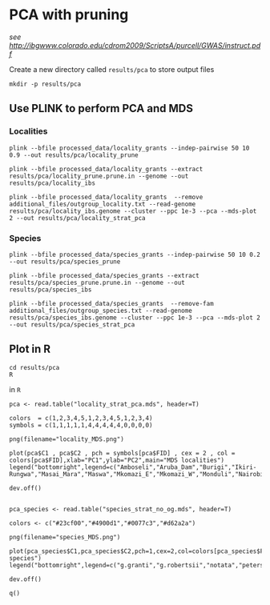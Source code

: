 # PCA with pruning
*see http://ibgwww.colorado.edu/cdrom2009/ScriptsA/purcell/GWAS/instruct.pdf*


Create a new directory called `results/pca` to store output files


```{bash}
mkdir -p results/pca
```

## Use PLINK to perform PCA and MDS

### Localities

```{bash}
plink --bfile processed_data/locality_grants --indep-pairwise 50 10 0.9 --out results/pca/locality_prune

plink --bfile processed_data/locality_grants --extract results/pca/locality_prune.prune.in --genome --out results/pca/locality_ibs

plink --bfile processed_data/locality_grants  --remove additional_files/outgroup_locality.txt --read-genome results/pca/locality_ibs.genome --cluster --ppc 1e-3 --pca --mds-plot 2 --out results/pca/locality_strat_pca
```


### Species

```{bash}
plink --bfile processed_data/species_grants --indep-pairwise 50 10 0.2 --out results/pca/species_prune

plink --bfile processed_data/species_grants --extract results/pca/species_prune.prune.in --genome --out results/pca/species_ibs

plink --bfile processed_data/species_grants  --remove-fam additional_files/outgroup_species.txt --read-genome results/pca/species_ibs.genome --cluster --ppc 1e-3 --pca --mds-plot 2 --out results/pca/species_strat_pca
```

## Plot in R

```{bash}
cd results/pca
R
```

in `R`


```{R}
pca <- read.table("locality_strat_pca.mds", header=T)

colors  = c(1,2,3,4,5,1,2,3,4,5,1,2,3,4)
symbols = c(1,1,1,1,1,4,4,4,4,4,0,0,0,0)

png(filename="locality_MDS.png")

plot(pca$C1 , pca$C2 , pch = symbols[pca$FID] , cex = 2 , col = colors[pca$FID],xlab="PC1",ylab="PC2",main="MDS localities")
legend("bottomright",legend=c("Amboseli","Aruba_Dam","Burigi","Ikiri-Rungwa","Masai_Mara","Maswa","Mkomazi_E","Mkomazi_W","Monduli","Nairobi","Samburu","Sibiloi","Tsavo","Ugalla"),col=colors,pch=symbols)

dev.off()


pca_species <- read.table("species_strat_no_og.mds", header=T)

colors <- c("#23cf00","#4900d1","#0077c3","#d62a2a")

png(filename="species_MDS.png")

plot(pca_species$C1,pca_species$C2,pch=1,cex=2,col=colors[pca_species$FID],xlab="PC1",ylab="PC2",main="MDS species")
legend("bottomright",legend=c("g.granti","g.robertsii","notata","petersii"),col=colors,pch=1)

dev.off()

q()

```
